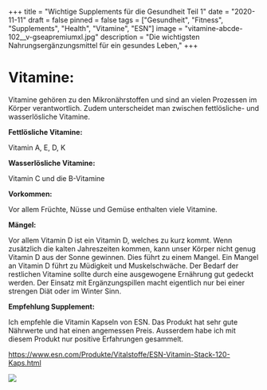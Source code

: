 +++
title = "Wichtige Supplements für die Gesundheit Teil 1"
date = "2020-11-11"
draft = false
pinned = false
tags = ["Gesundheit", "Fitness", "Supplements", "Health", "Vitamine", "ESN"]
image = "vitamine-abcde-102__v-gseapremiumxl.jpg"
description = "Die wichtigsten Nahrungsergänzungsmittel für ein gesundes Leben,"
+++
# **Vitamine:**

Vitamine gehören zu den Mikronährstoffen und sind an vielen Prozessen im Körper verantwortlich.  Zudem unterscheidet man zwischen fettlösliche- und wasserlösliche Vitamine.

**Fettlösliche Vitamine:**

Vitamin A, E, D, K

**Wasserlösliche Vitamine:**

Vitamin C und  die B-Vitamine

**Vorkommen:**

Vor allem Früchte, Nüsse und Gemüse enthalten viele Vitamine. 

**Mängel:**

Vor allem Vitamin D ist ein Vitamin D, welches zu kurz kommt. Wenn zusätzlich die kalten Jahreszeiten kommen, kann unser Körper nicht genug Vitamin D aus der Sonne gewinnen. Dies führt zu einem Mangel. Ein Mangel an Vitamin D führt zu Müdigkeit und Muskelschwäche. Der Bedarf der restlichen Vitamine sollte durch eine ausgewogene Ernährung gut gedeckt werden. Der Einsatz mit Ergänzungspillen macht eigentlich nur bei einer strengen Diät oder im Winter Sinn.

**Empfehlung Supplement:**

Ich empfehle die Vitamin Kapseln von ESN. Das Produkt hat sehr gute Nährwerte und hat einen angemessen Preis. Ausserdem habe ich mit diesem Produkt nur positive Erfahrungen gesammelt.

<https://www.esn.com/Produkte/Vitalstoffe/ESN-Vitamin-Stack-120-Kaps.html>

![](esn.png)